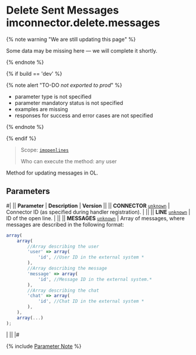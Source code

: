 # Delete Sent Messages imconnector.delete.messages

{% note warning "We are still updating this page" %}

Some data may be missing here — we will complete it shortly.

{% endnote %}

{% if build == 'dev' %}

{% note alert "TO-DO _not exported to prod_" %}

- parameter type is not specified
- parameter mandatory status is not specified
- examples are missing
- responses for success and error cases are not specified

{% endnote %}

{% endif %}

> Scope: [`imopenlines`](../../scopes/permissions.md)
>
> Who can execute the method: any user

Method for updating messages in OL.

## Parameters

#|
|| **Parameter** | **Description** | **Version** ||
|| **CONNECTOR**
[`unknown`](../../data-types.md) | Connector ID (as specified during handler registration). | ||
|| **LINE**
[`unknown`](../../data-types.md) | ID of the open line. | ||
|| **MESSAGES**
[`unknown`](../../data-types.md) | Array of messages, where messages are described in the following format: 

```js
array(
    array(
        //Array describing the user
        'user' => array(
            'id', //User ID in the external system *
        ),
        //Array describing the message
        'message' => array(
            'id', //Message ID in the external system.*
        ),
        //Array describing the chat
        'chat' => array(
            'id', //Chat ID in the external system *
        ),
    ),
    array(...)
);
```

| ||
|#

{% include [Parameter Note](../../../_includes/required.md) %}